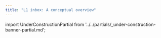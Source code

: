 ```yaml
---
title: "L1 inbox: A conceptual overview"
---
```



import UnderConstructionPartial from '../../partials/_under-construction-banner-partial.md'; 

<UnderConstructionPartial />
